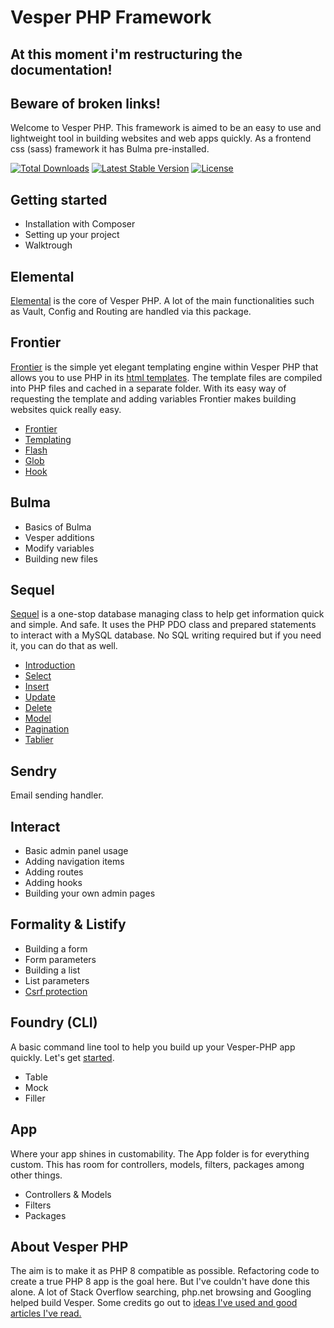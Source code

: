 # Vesper PHP Framework
## At this moment i'm restructuring the documentation!
## Beware of broken links!
Welcome to Vesper PHP. This framework is aimed to be an easy to use and lightweight tool in building websites and web apps quickly. As a frontend css (sass) framework it has Bulma pre-installed.

<a href="https://packagist.org/packages/lvesperphp/elemental"><img src="https://img.shields.io/packagist/dt/vesperphp/elemental?style=for-the-badge" alt="Total Downloads"></a>
<a href="https://packagist.org/packages/vesperphp/elemental"><img src="https://img.shields.io/packagist/v/vesperphp/elemental?style=for-the-badge" alt="Latest Stable Version"></a>
<a href="https://packagist.org/packages/vesperphp/elemental"><img src="https://img.shields.io/packagist/l/vesperphp/elemental?style=for-the-badge" alt="License"></a>

## Getting started

- Installation with Composer
- Setting up your project
- Walktrough

## Elemental 

[Elemental](elemental/readme.md) is the core of Vesper PHP. A lot of the main functionalities such as Vault, Config and Routing are handled via this package. 

## Frontier

[Frontier](frontier/Frontier.md) is the simple yet elegant templating engine within Vesper PHP that allows you to use PHP in its [html templates](frontier/Views.md). The template files are compiled into PHP files and cached in a separate folder. With its easy way of requesting the template and adding variables Frontier makes building websites quick really easy.

- [Frontier](frontier/Frontier.md)
- [Templating](frontier/Views.md)
- [Flash](frontier/Flash.md)
- [Glob](frontier/Glob.md)
- [Hook](frontier/Hook.md)

## Bulma

- Basics of Bulma
- Vesper additions
- Modify variables
- Building new files

## Sequel

[Sequel](sequel/Introduction.md) is a one-stop database managing class to help get information quick and simple. And safe. It uses the PHP PDO class and prepared statements to interact with a MySQL database. No SQL writing required but if you need it, you can do that as well.

- [Introduction](sequel/readme.md)
- [Select](sequel/Select.md) 
- [Insert](sequel/Insert.md)
- [Update](sequel/Update.md)
- [Delete](sequel/Delete.md)
- [Model](sequel/Model.md)
- [Pagination](sequel/Pagination.md)
- [Tablier](sequel/Tablier.md)

## Sendry

Email sending handler.

## Interact

- Basic admin panel usage
- Adding navigation items
- Adding routes
- Adding hooks
- Building your own admin pages

## Formality & Listify

- Building a form
- Form parameters
- Building a list
- List parameters
- [Csrf protection](formality/Csrf.md)

## Foundry (CLI)

A basic command line tool to help you build up your Vesper-PHP app quickly. Let's get [started](Foundry/readme.md).

- Table
- Mock
- Filler

## App 

Where your app shines in customability. The App folder is for everything custom. This has room for controllers, models, filters, packages among other things.

- Controllers & Models
- Filters
- Packages


## About Vesper PHP

The aim is to make it as PHP 8 compatible as possible. Refactoring code to create a true PHP 8 app is the goal here. But I've couldn't have done this alone. A lot of Stack Overflow searching, php.net browsing and Googling helped build Vesper. Some credits go out to [ideas I've used and good articles I've read.](credits.md)

